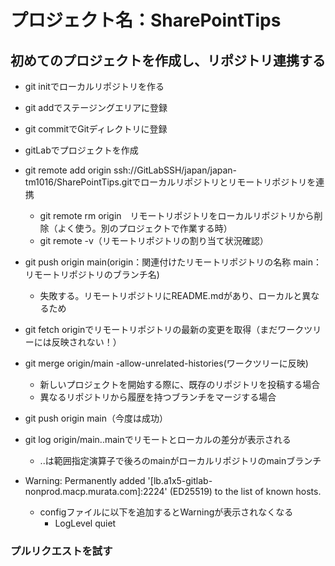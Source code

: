 # プロジェクト名：SharePointTips

## 初めてのプロジェクトを作成し、リポジトリ連携する
- git initでローカルリポジトリを作る
- git addでステージングエリアに登録
- git commitでGitディレクトリに登録
- gitLabでプロジェクトを作成
- git remote add origin ssh://GitLabSSH/japan/japan-tm1016/SharePointTips.gitでローカルリポジトリとリモートリポジトリを連携
  - git remote rm origin　リモートリポジトリをローカルリポジトリから削除（よく使う。別のプロジェクトで作業する時）
  - git remote -v（リモートリポジトリの割り当て状況確認）
- git push origin main(origin：関連付けたリモートリポジトリの名称 main：リモートリポジトリのブランチ名)
  - 失敗する。リモートリポジトリにREADME.mdがあり、ローカルと異なるため
- git fetch originでリモートリポジトリの最新の変更を取得（まだワークツリーには反映されない！）
- git merge origin/main -allow-unrelated-histories(ワークツリーに反映)
  - 新しいプロジェクトを開始する際に、既存のリポジトリを投稿する場合
  - 異なるリポジトリから履歴を持つブランチをマージする場合
- git push origin main（今度は成功）
- git log origin/main..mainでリモートとローカルの差分が表示される
  - ..は範囲指定演算子で後ろのmainがローカルリポジトリのmainブランチ

- Warning: Permanently added '[lb.a1x5-gitlab-nonprod.macp.murata.com]:2224' (ED25519) to the list of known hosts.
  - configファイルに以下を追加するとWarningが表示されなくなる
    - LogLevel quiet

### プルリクエストを試す